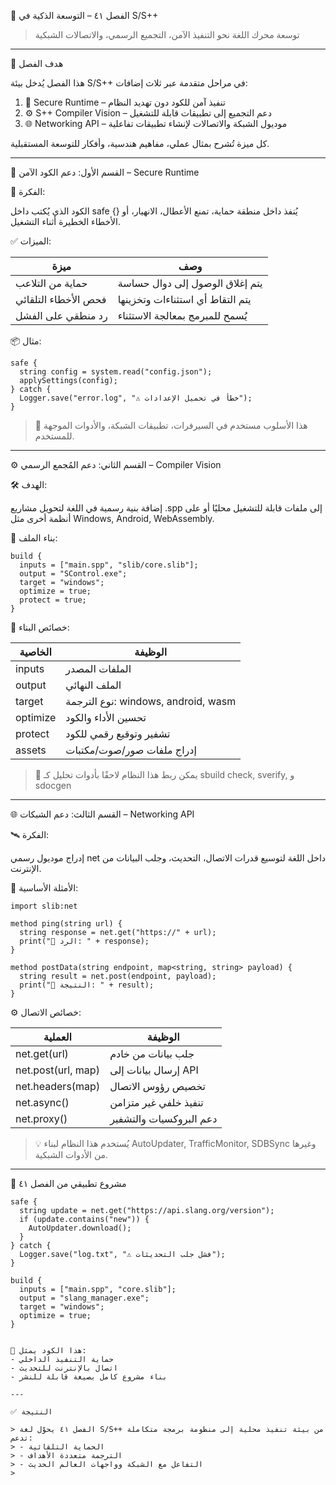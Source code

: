 📘 الفصل ٤١ – التوسعة الذكية في S/S++
> توسعة محرك اللغة نحو التنفيذ الآمن، التجميع الرسمي، والاتصالات الشبكية

---

🎯 هدف الفصل

هذا الفصل يُدخل بيئة S/S++ في مراحل متقدمة عبر ثلاث إضافات:

1. 🔐 Secure Runtime – تنفيذ آمن للكود دون تهديد النظام
2. ⚙️ S++ Compiler Vision – دعم التجميع إلى تطبيقات قابلة للتشغيل
3. 🌐 Networking API – موديول الشبكة والاتصالات لإنشاء تطبيقات تفاعلية

كل ميزة تُشرح بمثال عملي، مفاهيم هندسية، وأفكار للتوسعة المستقبلية.

---

🔐 القسم الأول: دعم الكود الآمن – Secure Runtime

🧠 الفكرة:

الكود الذي يُكتب داخل safe {} يُنفذ داخل منطقة حماية، تمنع الأعطال، الانهيار، أو الأخطاء الخطيرة أثناء التشغيل.

✅ الميزات:

| ميزة | وصف |
|------|-----|
| حماية من التلاعب | يتم إغلاق الوصول إلى دوال حساسة |
| فحص الأخطاء التلقائي | يتم التقاط أي استثناءات وتخزينها |
| رد منطقي على الفشل | يُسمح للمبرمج بمعالجة الاستثناء |

📦 مثال:

```spp
safe {
  string config = system.read("config.json");
  applySettings(config);
} catch {
  Logger.save("error.log", "⚠️ خطأ في تحميل الإعدادات");
}
```

> 🧩 هذا الأسلوب مستخدم في السيرفرات، تطبيقات الشبكة، والأدوات الموجهة للمستخدم.

---

⚙️ القسم الثاني: دعم المُجمع الرسمي – Compiler Vision

🛠️ الهدف:

إضافة بنية رسمية في اللغة لتحويل مشاريع .spp إلى ملفات قابلة للتشغيل محليًا أو على أنظمة أخرى مثل Windows, Android, WebAssembly.

🧱 بناء الملف:

```spp
build {
  inputs = ["main.spp", "slib/core.slib"];
  output = "SControl.exe";
  target = "windows";
  optimize = true;
  protect = true;
}
```

🔧 خصائص البناء:

| الخاصية | الوظيفة |
|---------|----------|
| inputs | الملفات المصدر |
| output | الملف النهائي |
| target | نوع الترجمة: windows, android, wasm |
| optimize | تحسين الأداء والكود |
| protect | تشفير وتوقيع رقمي للكود |
| assets | إدراج ملفات صور/صوت/مكتبات |

> 🚀 يمكن ربط هذا النظام لاحقًا بأدوات تحليل كـ sbuild check, sverify, و sdocgen

---

🌐 القسم الثالث: دعم الشبكات – Networking API

🛰️ الفكرة:

إدراج موديول رسمي net داخل اللغة لتوسيع قدرات الاتصال، التحديث، وجلب البيانات من الإنترنت.

📡 الأمثلة الأساسية:

```spp
import slib:net

method ping(string url) {
  string response = net.get("https://" + url);
  print("📡 الرد: " + response);
}
```

```spp
method postData(string endpoint, map<string, string> payload) {
  string result = net.post(endpoint, payload);
  print("📨 النتيجة: " + result);
}
```

⚙️ خصائص الاتصال:

| العملية | الوظيفة |
|---------|----------|
| net.get(url) | جلب بيانات من خادم |
| net.post(url, map) | إرسال بيانات إلى API |
| net.headers(map) | تخصيص رؤوس الاتصال |
| net.async() | تنفيذ خلفي غير متزامن |
| net.proxy() | دعم البروكسيات والتشفير |

> 💡 يُستخدم هذا النظام لبناء AutoUpdater, TrafficMonitor, SDBSync وغيرها من الأدوات الشبكية.

---

🧩 مشروع تطبيقي من الفصل ٤١

```spp
safe {
  string update = net.get("https://api.slang.org/version");
  if (update.contains("new")) {
    AutoUpdater.download();
  }
} catch {
  Logger.save("log.txt", "⚠️ فشل جلب التحديثات");
}

build {
  inputs = ["main.spp", "core.slib"];
  output = "slang_manager.exe";
  target = "windows";
  optimize = true;
}


🔷 هذا الكود يمثل:
- حماية التنفيذ الداخلي
- اتصال بالإنترنت للتحديث
- بناء مشروع كامل بصيغة قابلة للنشر

---

✅ النتيجة

> الفصل ٤١ يحوّل لغة S/S++ من بيئة تنفيذ محلية إلى منظومة برمجة متكاملة تدعم:
> - الحماية التلقائية
> - الترجمة متعددة الأهداف
> - التفاعل مع الشبكة وواجهات العالم الحديث
>  

